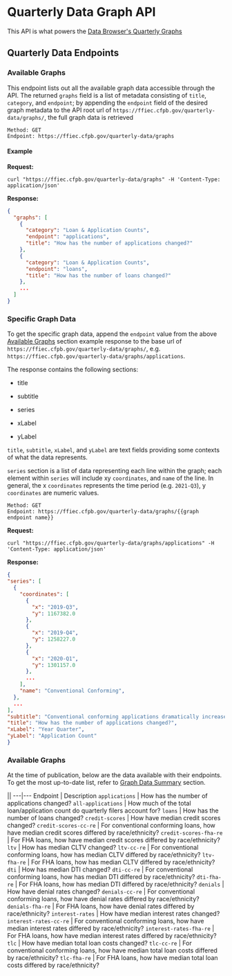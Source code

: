 # Quarterly Data Graph API

This API is what powers the [Data Browser's Quarterly Graphs](https://ffiec.cfpb.gov/data-browser/graphs/quarterly/)

## Quarterly Data Endpoints

### Available Graphs

This endpoint lists out all the available graph data accessible through the API. The returned `graphs` field is a list of metadata consisting of `title`, `category`, and `endpoint`;
by appending the `endpoint` field of the desired graph metadata to the API root url of `https://ffiec.cfpb.gov/quarterly-data/graphs/`, the full graph data is retrieved

  ```
  Method: GET
  Endpoint: https://ffiec.cfpb.gov/quarterly-data/graphs
  ```

  #### Example

  <b>Request:</b>

  `curl "https://ffiec.cfpb.gov/quarterly-data/graphs" -H 'Content-Type: application/json'`

  <b>Response:</b>

  ```json
  {
    "graphs": [
      {
        "category": "Loan & Application Counts",
        "endpoint": "applications",
        "title": "How has the number of applications changed?"
      },
      {
        "category": "Loan & Application Counts",
        "endpoint": "loans",
        "title": "How has the number of loans changed?"
      },
      ...
    ]
  }
  ```

### Specific Graph Data

To get the specific graph data, append the `endpoint` value from the above [Available Graphs](#available-graphs) section example response to the base url of `https://ffiec.cfpb.gov/quarterly-data/graphs/`,
e.g. `https://ffiec.cfpb.gov/quarterly-data/graphs/applications`.

The response contains the following sections:

  * title
  
  * subtitle

  * series

  * xLabel

  * yLabel

`title`, `subtitle`, `xLabel`, and `yLabel` are text fields providing some contexts of what the data represents.

`series` section is a list of data representing each line within the graph; each element within `series` will include xy `coordinates`, and `name` of the line.
In general, the x `coordinates` represents the time period (e.g. `2021-Q3`), y `coordinates` are numeric values.

  ```
  Method: GET
  Endpoint: https://ffiec.cfpb.gov/quarterly-data/graphs/{{graph endpoint name}}
  ```

<b>Request:</b>

`curl "https://ffiec.cfpb.gov/quarterly-data/graphs/applications" -H 'Content-Type: application/json'`

<b>Response:</b>

  ```json
{
  "series": [
    {
      "coordinates": [
        {
          "x": "2019-Q3",
          "y": 1167382.0
        },
        {
          "x": "2019-Q4",
          "y": 1258227.0
        },
        {
          "x": "2020-Q1",
          "y": 1301157.0
        },
        ...
      ],
      "name": "Conventional Conforming",
    },
    ...
  ],
  "subtitle": "Conventional conforming applications dramatically increased since 2019. FHA loans temporarily moved higher in 2020 Q3.",
  "title": "How has the number of applications changed?",
  "xLabel": "Year Quarter",
  "yLabel": "Application Count"
}

```


### Available Graphs
At the time of publication, below are the data available with their endpoints.
To get the most up-to-date list, refer to [Graph Data Summary](#graph-data-summary) section.

  ||
  ---|---
  Endpoint | Description
  `applications` | How has the number of applications changed?
  `all-applications` | How much of the total loan/application count do quarterly filers account for?
  `loans` | How has the number of loans changed?
  `credit-scores` | How have median credit scores changed?
  `credit-scores-cc-re` | For conventional conforming loans, how have median credit scores differed by race/ethnicity?
  `credit-scores-fha-re` | For FHA loans, how have median credit scores differed by race/ethnicity?
  `ltv` | How has median CLTV changed?
  `ltv-cc-re` | For conventional conforming loans, how has median CLTV differed by race/ethnicity?
  `ltv-fha-re` | For FHA loans, how has median CLTV differed by race/ethnicity?
  `dti` | How has median DTI changed?
  `dti-cc-re` | For conventional conforming loans, how has median DTI differed by race/ethnicity?
  `dti-fha-re` | For FHA loans, how has median DTI differed by race/ethnicity?
  `denials` | How have denial rates changed?
  `denials-cc-re` | For conventional conforming loans, how have denial rates differed by race/ethnicity?
  `denials-fha-re` | For FHA loans, how have denial rates differed by race/ethnicity?
  `interest-rates` | How have median interest rates changed?
  `interest-rates-cc-re` | For conventional conforming loans, how have median interest rates differed by race/ethnicity?
  `interest-rates-fha-re` | For FHA loans, how have median interest rates differed by race/ethnicity?
  `tlc` | How have median total loan costs changed?
  `tlc-cc-re` | For conventional conforming loans, how have median total loan costs differed by race/ethnicity?
  `tlc-fha-re` | For FHA loans, how have median total loan costs differed by race/ethnicity?